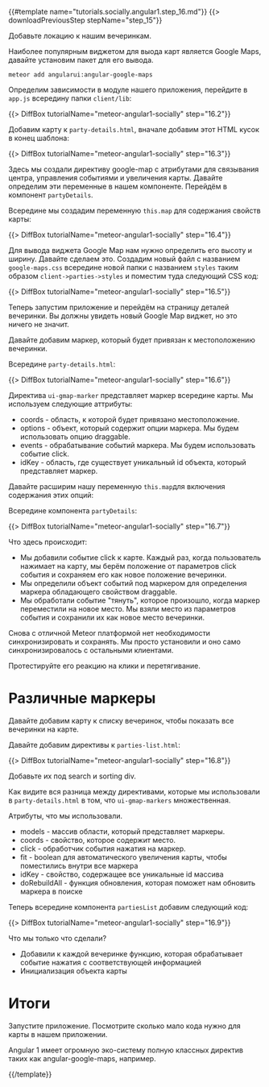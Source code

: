 {{#template name="tutorials.socially.angular1.step_16.md"}}
{{> downloadPreviousStep stepName="step_15"}}

Добавьте локацию к нашим вечеринкам.

Наиболее популярным виджетом для выода карт является Google Maps, давайте установим пакет для его вывода.


    meteor add angularui:angular-google-maps


Определим зависимости в модуле нашего приложения, перейдите в `app.js` всередину папки `client/lib`:

{{> DiffBox tutorialName="meteor-angular1-socially" step="16.2"}}

Добавим карту к `party-details.html`, вначале добавим этот HTML кусок в конец шаблона:

{{> DiffBox tutorialName="meteor-angular1-socially" step="16.3"}}

Здесь мы создали директиву google-map с атрибутами для связывания центра, управления событиями и увеличения карты.
Давайте определим эти переменные в нашем компоненте. Перейдём в компонент `partyDetails`.

Всередине мы создадим переменную `this.map` для содержания свойств карты:

{{> DiffBox tutorialName="meteor-angular1-socially" step="16.4"}}

Для вывода виджета Google Map нам нужно определить его высоту и ширину. Давайте сделаем это.
Создадим новый файл с названием `google-maps.css` всередине новой папки с названием `styles` таким образом `client->parties->styles` и поместим туда следующий CSS код:

{{> DiffBox tutorialName="meteor-angular1-socially" step="16.5"}}

Теперь запустим приложение и перейдём на страницу деталей вечеринки. Вы должны увидеть новый Google Map виджет, но это ничего не значит.

Давайте добавим маркер, который будет привязан к местоположению вечеринки.

Всередине `party-details.html`:

{{> DiffBox tutorialName="meteor-angular1-socially" step="16.6"}}

Директива `ui-gmap-marker` представляет маркер всередине карты. Мы используем следующие аттрибуты:

* coords - область, к которой будет привязано местоположение.
* options - объект, который содержит опции маркера. Мы будем использовать опцию draggable.
* events - обрабатывание событий маркера. Мы будем использовать событие click.
* idKey - область, где существует уникальный id объекта, который представляет маркер.

Давайте расширим нашу переменную `this.map`для включения содержания этих опций:

Всередине компонента `partyDetails`:

{{> DiffBox tutorialName="meteor-angular1-socially" step="16.7"}}

Что здесь происходит:

* Мы добавили событие click к карте. Каждый раз, когда пользователь нажимает на карту, мы берём положение от параметров click события и сохраняем его как новое положение вечеринки.
* Мы определили объект событий под маркером для определения маркера обладающего свойством draggable.
* Мы обработали событие "тянуть", которое произошло, когда маркер переместили на новое место. Мы взяли место из параметров события и сохранили их как новое место вечеринки.

Снова с отличной Meteor платформой нет необходимости синхронизировать и сохранять. Мы просто установили и оно само синхронизировалось с остальными клиентами.

Протестируйте его реакцию на клики и перетягивание.


# Различные маркеры

Давайте добавим карту к списку вечеринок, чтобы показать все вечеринки на карте.

Давайте добавим директивы к `parties-list.html`:

{{> DiffBox tutorialName="meteor-angular1-socially" step="16.8"}}

Добавьте их под search и sorting div.

Как видите вся разница между директивами, которые мы использовали в `party-details.html` в том, что `ui-gmap-markers` множественная.

Атрибуты, что мы использовали.

* models - массив области, который представляет маркеры.
* coords - свойство, которое содержит место.
* click - обработчик события нажатия на маркер.
* fit - boolean для  автоматического увеличения карты, чтобы поместились внутри все маркера
* idKey - свойство, содержащее все уникальные id массива
* doRebuildAll - функция обновления, которая поможет нам обновить маркера в поиске

Теперь всередине компонента `partiesList` добавим следующий код:

{{> DiffBox tutorialName="meteor-angular1-socially" step="16.9"}}

Что мы только что сделали?

* Добавили к каждой вечеринке функцию, которая обрабатывает событие нажатия с соответствующей информацией
* Инициализация объекта карты

# Итоги

Запустите приложение. Посмотрите сколько мало кода нужно для карты в нашем приложении.

Angular 1 имеет огромную эко-систему полную классных директив таких как angular-google-maps, например.

{{/template}}